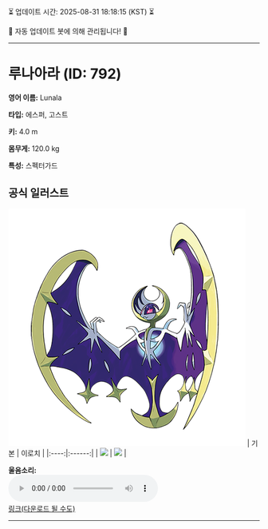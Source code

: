 
⏳ 업데이트 시간: 2025-08-31 18:18:15 (KST) ⏳

🤖 자동 업데이트 봇에 의해 관리됩니다! 🤖

---

# 루나아라 (ID: 792)
**영어 이름:** Lunala

**타입:** 에스퍼, 고스트

**키:** 4.0 m

**몸무게:** 120.0 kg

**특성:** 스펙터가드

## 공식 일러스트
![](https://raw.githubusercontent.com/PokeAPI/sprites/master/sprites/pokemon/other/official-artwork/792.png)
| 기본 | 이로치 |
|:----:|:------:|
| <img src="http://play.pokemonshowdown.com/sprites/ani/lunala.gif" width="200"> | <img src="http://play.pokemonshowdown.com/sprites/ani-shiny/lunala.gif" width="200"> |

**울음소리:**<br><audio controls src="https://raw.githubusercontent.com/PokeAPI/cries/main/cries/pokemon/latest/792.ogg"></audio><br> [링크(다운로드 될 수도)](https://raw.githubusercontent.com/PokeAPI/cries/main/cries/pokemon/latest/792.ogg)


---
